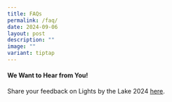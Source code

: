 ```yaml
---
title: FAQs
permalink: /faq/
date: 2024-09-06
layout: post
description: ""
image: ""
variant: tiptap
---
```

<h4><strong>We Want to Hear from You!</strong></h4>
<p>Share your feedback on Lights by the Lake 2024 <a href="https://go.gov.sg/lbtl2024-feedback" rel="noopener nofollow" target="_blank"><u>here</u></a>.</p>